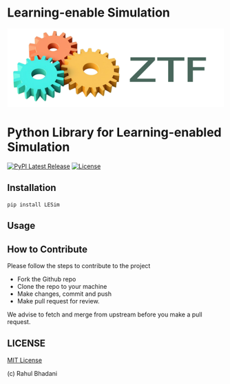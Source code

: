 # Learning-enable Simulation
<img src="https://raw.githubusercontent.com/rahulbhadani/ZTF/main/ztf.png" width="600">

# Python Library for Learning-enabled Simulation
[![PyPI Latest Release](https://img.shields.io/pypi/v/ZTF.svg)](https://pypi.org/project/ZTF/)
[![License](https://img.shields.io/pypi/l/ZTF.svg)](https://github.com/rahulbhadani/ZTF/blob/master/LICENSE)


## Installation

```{python}
pip install LESim
```

## Usage


## How to Contribute
Please follow the steps to contribute to the project

- Fork the Github repo
- Clone the repo to your machine
- Make changes, commit and push
- Make pull request for review.

We advise to fetch and merge from upstream before you make a pull request.

## LICENSE
[MIT License](https://github.com/rahulbhadani/ZTF/blob/main/LICENSE)


(c) Rahul Bhadani

